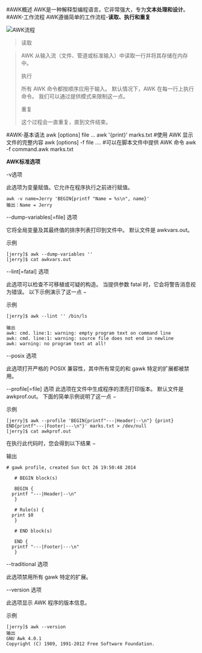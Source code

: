 #AWK概述
AWK是一种解释型编程语言。它非常强大，专为**文本处理和设计**。
#AWK-工作流程
AWK遵循简单的工作流程-**读取、执行和重复**

![AWK流程](https://www.w3schools.cn/awk/images/awk_workflow.jpg)

> 读取

> AWK 从输入流（文件、管道或标准输入）中读取一行并将其存储在内存中。
> 
> 执行
> 
> 所有 AWK 命令都按顺序应用于输入。 默认情况下，AWK 在每一行上执行命令。 我们可以通过提供模式来限制这一点。
> 
> 重复
> 
> 这个过程会一直重复，直到文件结束。

#AWK-基本语法
    awk [options] file ...
    awk '{print}' marks.txt #使用 AWK 显示文件的完整内容
    awk [options] -f file .... #可以在脚本文件中提供 AWK 命令
    awk -f command.awk marks.txt 

**AWK标准选项**

-v选项

此选项为变量赋值。它允许在程序执行之前进行赋值。

    awk -v name=Jerry 'BEGIN{printf "Name = %s\n", name}'
    输出：Name = Jerry

--dump-variables[=file] 选项

它将全局变量及其最终值的排序列表打印到文件中。 默认文件是 awkvars.out。

示例

    [jerry]$ awk --dump-variables ''
    [jerry]$ cat awkvars.out 

--lint[=fatal] 选项

此选项可以检查不可移植或可疑的构造。 当提供参数 fatal 时，它会将警告消息视为错误。 以下示例演示了这一点 −

示例

    [jerry]$ awk --lint '' /bin/ls
    
    输出
    awk: cmd. line:1: warning: empty program text on command line
    awk: cmd. line:1: warning: source file does not end in newline
    awk: warning: no program text at all!

--posix 选项

此选项打开严格的 POSIX 兼容性，其中所有常见的和 gawk 特定的扩展都被禁用。

--profile[=file] 选项
此选项在文件中生成程序的漂亮打印版本。 默认文件是 awkprof.out。 下面的简单示例说明了这一点 −

示例

    [jerry]$ awk --profile 'BEGIN{printf"---|Header|--\n"} {print} 
    END{printf"---|Footer|---\n"}' marks.txt > /dev/null 
    [jerry]$ cat awkprof.out
在执行此代码时，您会得到以下结果 −

输出

    # gawk profile, created Sun Oct 26 19:50:48 2014
    
       # BEGIN block(s)
    
       BEGIN {
      printf "---|Header|--\n"
       }
    
       # Rule(s) {
      print $0
       }
    
       # END block(s)
    
       END {
      printf "---|Footer|---\n"
       }
--traditional 选项

此选项禁用所有 gawk 特定的扩展。

--version 选项

此选项显示 AWK 程序的版本信息。

示例

    [jerry]$ awk --version
    输出
    GNU Awk 4.0.1
    Copyright (C) 1989, 1991-2012 Free Software Foundation.
